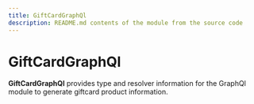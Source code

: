 ```yaml
---
title: GiftCardGraphQl
description: README.md contents of the module from the source code
---
```


# GiftCardGraphQl

**GiftCardGraphQl** provides type and resolver information for the GraphQl module
to generate giftcard product information.

